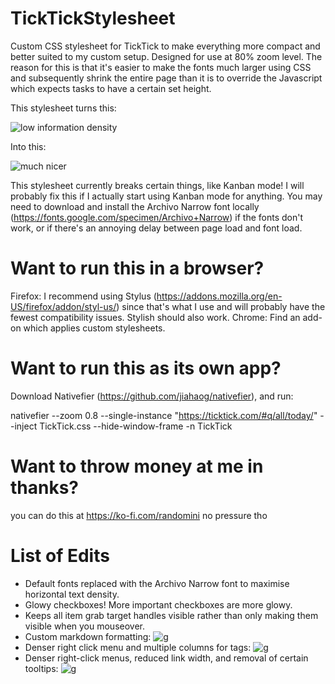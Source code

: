 # TickTickStylesheet
Custom CSS stylesheet for TickTick to make everything more compact and better suited to my custom setup. Designed for use at 80% zoom level. The reason for this is that it's easier to make the fonts much larger using CSS and subsequently shrink the entire page than it is to override the Javascript which expects tasks to have a certain set height.

This stylesheet turns this:

![low information density](https://i.imgur.com/PXxNAot.png "old stylesheet")

Into this:

![much nicer](https://i.imgur.com/uLvNo0T.png "new stylesheet")


This stylesheet currently breaks certain things, like Kanban mode! I will probably fix this if I actually start using Kanban mode for anything. You may need to download and install the Archivo Narrow font locally (https://fonts.google.com/specimen/Archivo+Narrow) if the fonts don't work, or if there's an annoying delay between page load and font load.

# Want to run this in a browser?

Firefox: I recommend using Stylus (https://addons.mozilla.org/en-US/firefox/addon/styl-us/) since that's what I use and will probably have the fewest compatibility issues. Stylish should also work.
Chrome: Find an add-on which applies custom stylesheets.

# Want to run this as its own app?
Download Nativefier (https://github.com/jiahaog/nativefier), and run:

nativefier --zoom 0.8 --single-instance "https://ticktick.com/#q/all/today/" --inject TickTick.css  --hide-window-frame -n TickTick

# Want to throw money at me in thanks?
you can do this at https://ko-fi.com/randomini no pressure tho

# List of Edits
- Default fonts replaced with the Archivo Narrow font to maximise horizontal text density.
- Glowy checkboxes! More important checkboxes are more glowy.
- Keeps all item grab target handles visible rather than only making them visible when you mouseover.
- Custom markdown formatting:
![g](https://i.imgur.com/AxjlYdm.png "g")
- Denser right click menu and multiple columns for tags:
![g](https://i.imgur.com/PiImsXO.png "g")
- Denser right-click menus, reduced link width, and removal of certain tooltips:
![g](https://i.imgur.com/id0dFyI.png "g")
